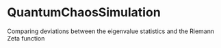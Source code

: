 # QuantumChaosSimulation
Comparing deviations between the eigenvalue statistics and the Riemann Zeta function
